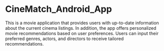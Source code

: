 # CineMatch_Android_App
This is a movie application that provides users with up-to-date information about the current cinema listings. In addition, the app offers personalized movie recommendations based on user preferences. Users can input their preferred genres, actors, and directors to receive tailored recommendations.
